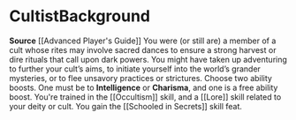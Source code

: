 ﻿---
ability:
- Intelligence
- Charisma
ability_boost:
- Intelligence
- Charisma
feat: '[[DATABASE/feat/Schooled in Secrets|Schooled in Secrets]]'
id: '170'
name: Cultist
prerequisite: null
rarity: Common
skill:
- '[[DATABASE/skill/Occultism|Occultism]]'
- '[[DATABASE/skill/Lore|Lore]] related to your deity or cult.'
source: '[[DATABASE/source/Advanced Player''s Guide|Advanced Player''s Guide]]'
subcategory: general
trait: null
type: Background

---
# Cultist<span class="item-type">Background</span>

**Source** [[Advanced Player's Guide]] 
You were (or still are) a member of a cult whose rites may involve sacred dances to ensure a strong harvest or dire rituals that call upon dark powers. You might have taken up adventuring to further your cult’s aims, to initiate yourself into the world’s grander mysteries, or to flee unsavory practices or strictures.
Choose two ability boosts. One must be to **Intelligence** or **Charisma**, and one is a free ability boost.
You're trained in the [[Occultism]] skill, and a [[Lore]] skill related to your deity or cult. You gain the [[Schooled in Secrets]] skill feat.